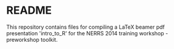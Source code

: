 README
========================================================

This repository contains files for compiling a LaTeX beamer pdf presentation 'intro_to_R' for the NERRS 2014 training workshop - preworkshop toolkit.

